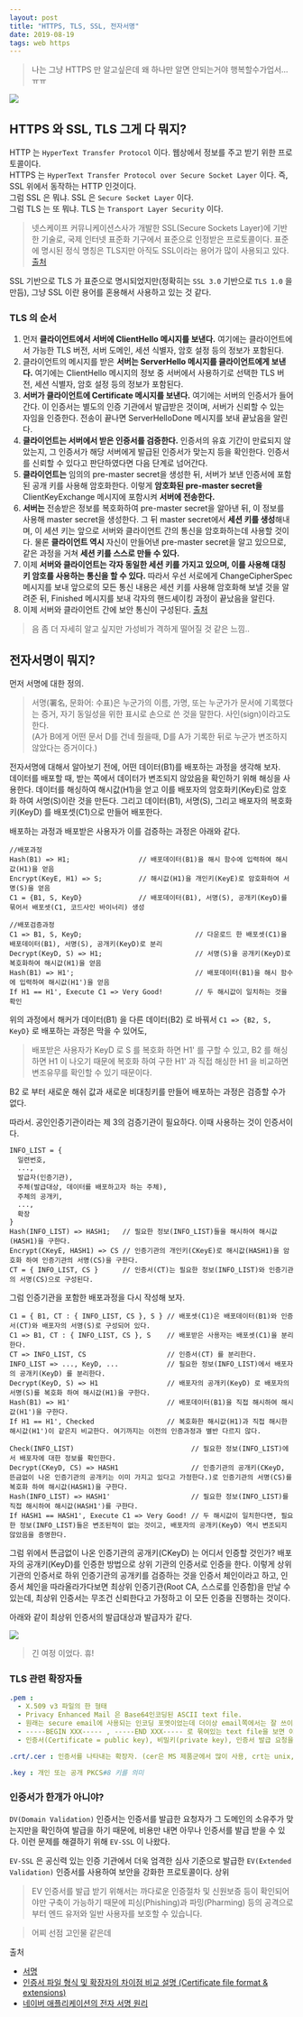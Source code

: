 ```yaml
---
layout: post
title: "HTTPS, TLS, SSL, 전자서명"
date: 2019-08-19
tags: web https
---
```


> 나는 그냥 HTTPS 만 알고싶은데 왜 하나만 알면 안되는거야 행복할수가업서...ㅠㅠ

<img src="#" post-src="2019-08-19-https-ssl-tls.jpg" />

## HTTPS 와 SSL, TLS 그게 다 뭐지?


HTTP 는 `HyperText Transfer Protocol` 이다.  웹상에서 정보를 주고 받기 위한 프로토콜이다.  
HTTPS 는 `HyperText Transfer Protocol over Secure Socket Layer` 이다. 즉, SSL 위에서 동작하는 HTTP 인것이다.  
그럼 SSL 은 뭐냐. SSL 은 `Secure Socket Layer` 이다.  
그럼 TLS 는 또 뭐냐. TLS 는 `Transport Layer Security` 이다.

> 넷스케이프 커뮤니케이션스사가 개발한 SSL(Secure Sockets Layer)에 기반한 기술로, 국제 인터넷 표준화 기구에서 표준으로 인정받은 프로토콜이다. 표준에 명시된 정식 명칭은 TLS지만 아직도 SSL이라는 용어가 많이 사용되고 있다. [출처](https://namu.wiki/w/TLS)

SSL 기반으로 TLS 가 표준으로 명시되었지만(정확히는 `SSL 3.0` 기반으로 `TLS 1.0` 을 만듬), 그냥 SSL 이란 용어를 혼용해서 사용하고 있는 것 같다.

### TLS 의 순서
1. 먼저 **클라이언트에서 서버에 ClientHello 메시지를 보낸다.** 여기에는 클라이언트에서 가능한 TLS 버전, 서버 도메인, 세션 식별자, 암호 설정 등의 정보가 포함된다.
2. 클라이언트의 메시지를 받은 **서버는 ServerHello 메시지를 클라이언트에게 보낸다.** 여기에는 ClientHello 메시지의 정보 중 서버에서 사용하기로 선택한 TLS 버전, 세션 식별자, 암호 설정 등의 정보가 포함된다.
3. **서버가 클라이언트에 Certificate 메시지를 보낸다.** 여기에는 서버의 인증서가 들어간다. 이 인증서는 별도의 인증 기관에서 발급받은 것이며, 서버가 신뢰할 수 있는 자임을 인증한다. 전송이 끝나면 ServerHelloDone 메시지를 보내 끝났음을 알린다.
4. **클라이언트는 서버에서 받은 인증서를 검증한다.** 인증서의 유효 기간이 만료되지 않았는지, 그 인증서가 해당 서버에게 발급된 인증서가 맞는지 등을 확인한다. 인증서를 신뢰할 수 있다고 판단하였다면 다음 단계로 넘어간다.
5. **클라이언트는** 임의의 pre-master secret을 생성한 뒤, 서버가 보낸 인증서에 포함된 공개 키를 사용해 암호화한다. 이렇게 **암호화된 pre-master secret을** ClientKeyExchange 메시지에 포함시켜 **서버에 전송한다.**
6. **서버는** 전송받은 정보를 복호화하여 pre-master secret을 알아낸 뒤, 이 정보를 사용해 master secret을 생성한다. 그 뒤 master secret에서 **세션 키를 생성**해내며, 이 세션 키는 앞으로 서버와 클라이언트 간의 통신을 암호화하는데 사용할 것이다. 물론 **클라이언트 역시** 자신이 만들어낸 pre-master secret을 알고 있으므로, 같은 과정을 거쳐 **세션 키를 스스로 만들 수 있다.**
7. 이제 **서버와 클라이언트는 각자 동일한 세션 키를 가지고 있으며, 이를 사용해 대칭 키 암호를 사용하는 통신을 할 수 있다.** 따라서 우선 서로에게 ChangeCipherSpec 메시지를 보내 앞으로의 모든 통신 내용은 세션 키를 사용해 암호화해 보낼 것을 알려준 뒤, Finished 메시지를 보내 각자의 핸드셰이킹 과정이 끝났음을 알린다.
8. 이제 서버와 클라이언트 간에 보안 통신이 구성된다. [출처](https://namu.wiki/w/TLS)

> 음 좀 더 자세히 알고 싶지만 가성비가 격하게 떨어질 것 같은 느낌..

## 전자서명이 뭐지?

먼저 서명에 대한 정의.
> 서명(署名, 문화어: 수표)은 누군가의 이름, 가명, 또는 누군가가 문서에 기록했다는 증거, 자기 동일성을 위한 표시로 손으로 쓴 것을 말한다. 사인(sign)이라고도 한다.  
(A가 B에게 어떤 문서 D를 건네 줬을때, D를 A가 기록한 뒤로 누군가 변조하지 않았다는 증거이다.)

전자서명에 대해서 알아보기 전에, 어떤 데이터(B1)를 배포하는 과정을 생각해 보자.  
데이터를 배포할 때, 받는 쪽에서 데이터가 변조되지 않았음을 확인하기 위해 해싱을 사용한다.
데이터를 해싱하여 해시값(H1)을 얻고 이를 배포자의 암호화키(KeyE)로 암호화 하여 서명(S)이란 것을 만든다.
그리고 데이터(B1), 서명(S), 그리고 배포자의 복호화키(KeyD) 를 배포셋(C1)으로 만들어 배포한다.

배포하는 과정과 배포받은 사용자가 이를 검증하는 과정은 아래와 같다.

```
//배포과정
Hash(B1) => H1;                 // 배포데이터(B1)을 해시 함수에 입력하여 해시값(H1)을 얻음  
Encrypt(KeyE, H1) => S;         // 해시값(H1)을 개인키(KeyE)로 암호화하여 서명(S)을 얻음  
C1 = {B1, S, KeyD}              // 배포데이터(B1), 서명(S), 공개키(KeyD)를 묶어서 배포셋(C1, 코드사인 바이너리) 생성

//배포검증과정
C1 => B1, S, KeyD;                            // 다운로드 한 배포셋(C1)을 배포데이터(B1), 서명(S), 공개키(KeyD)로 분리  
Decrypt(KeyD, S) => H1;                       // 서명(S)을 공개키(KeyD)로 복호화하여 해시값(H1)을 얻음  
Hash(B1) => H1';                              // 배포데이터(B1)을 해시 함수에 입력하여 해시값(H1')을 얻음  
If H1 == H1', Execute C1 => Very Good!        // 두 해시값이 일치하는 것을 확인
```

위의 과정에서 해커가 데이터(B1) 을 다른 데이터(B2) 로 바꿔서 `C1 => {B2, S, KeyD}` 로 배포하는 과정은 막을 수 있어도,
> 배포받은 사용자가 KeyD 로 S 를 복호화 하면 H1' 를 구할 수 있고, B2 를 해싱하면 H1 이 나오기 때문에 복호화 하여 구한 H1' 과 직접 해싱한 H1 을 비교하면 변조유무를 확인할 수 있기 때문이다.

B2 로 부터 새로운 해쉬 값과 새로운 비대칭키를 만들어 배포하는 과정은 검증할 수가 없다.

따라서. 공인인증기관이라는 제 3의 검증기관이 필요하다. 이때 사용하는 것이 인증서이다.

```
INFO_LIST = {
  일련번호,
  ...,
  발급자(인증기관),
  주체(발급대상, 데이터를 배포하고자 하는 주체),
  주체의 공개키,
  ...,
  확장
}
Hash(INFO_LIST) => HASH1;   // 필요한 정보(INFO_LIST)들을 해시하여 해시값(HASH1)을 구한다.
Encrypt(CKeyE, HASH1) => CS // 인증기관의 개인키(CKeyE)로 해시값(HASH1)을 암호화 하여 인증기관의 서명(CS)을 구한다.
CT = { INFO_LIST, CS }      // 인증서(CT)는 필요한 정보(INFO_LIST)와 인증기관의 서명(CS)으로 구성된다.
```

그럼 인증기관을 포함한 배포과정을 다시 작성해 보자.

```
C1 = { B1, CT : { INFO_LIST, CS }, S } // 배포셋(C1)은 배포데이터(B1)와 인증서(CT)와 배포자의 서명(S)로 구성되어 있다.
C1 => B1, CT : { INFO_LIST, CS }, S    // 배포받은 사용자는 배포셋(C1)을 분리한다.
CT => INFO_LIST, CS                    // 인증서(CT) 를 분리한다.
INFO_LIST => ..., KeyD, ...            // 필요한 정보(INFO_LIST)에서 배포자의 공개키(KeyD) 를 분리한다.
Decrypt(KeyD, S) => H1                 // 배포자의 공개키(KeyD) 로 배포자의 서명(S)를 복호화 하여 해시값(H1)을 구한다.
Hash(B1) => H1'                        // 배포데이터(B1)을 직접 해시하여 해시값(H1')을 구한다.
If H1 == H1', Checked                  // 복호화한 해시값(H1)과 직접 해시한 해시값(H1')이 같은지 비교한다. 여기까지는 이전의 인증과정과 별반 다르지 않다.

Check(INFO_LIST)                             // 필요한 정보(INFO_LIST)에서 배포자에 대한 정보를 확인한다.
Decrypt(CKeyD, CS) => HASH1                  // 인증기관의 공개키(CKeyD, 뜬금없이 나온 인증기관의 공개키는 이미 가지고 있다고 가정한다.)로 인증기관의 서명(CS)를 복호화 하여 해시값(HASH1)을 구한다.
Hash(INFO_LIST) => HASH1'                    // 필요한 정보(INFO_LIST)를 직접 해시하여 해시값(HASH1')를 구한다.
If HASH1 == HASH1', Execute C1 => Very Good! // 두 해시값이 일치한다면, 필요한 정보(INFO_LIST)들은 변조된적이 없는 것이고, 배포자의 공개키(KeyD) 역시 변조되지 않았음을 증명한다.
```

그럼 위에서 뜬금없이 나온 인증기관의 공개키(CKeyD) 는 어디서 인증할 것인가? 배포자의 공개키(KeyD)를 인증한 방법으로 상위 기관의 인증서로 인증을 한다. 이렇게 상위 기관의 인증서로 하위 인증기관의 공개키를 검증하는 것을 인증서 체인이라고 하고, 인증서 체인을 따라올라가다보면 최상위 인증기관(Root CA, 스스로를 인증함)을 만날 수 있는데, 최상위 인증서는 무조건 신뢰한다고 가정하고 이 모든 인증을 진행하는 것이다.

아래와 같이 최상위 인증서의 발급대상과 발급자가 같다.

<img src="#" post-src="2019-08-19-https-ssl-tls-01.PNG" />

> 긴 여정 이었다. 휴!

### TLS 관련 확장자들
``` yaml
.pem :
  - X.509 v3 파일의 한 형태
  - Privacy Enhanced Mail 은 Base64인코딩된 ASCII text file.
  - 원래는 secure email에 사용되는 인코딩 포멧이었는데 더이상 email쪽에서는 잘 쓰이지 않고 인증서 또는 키값을 저장하는데 많이 사용.
  - -----BEGIN XXX----- , -----END XXX----- 로 묶여있는 text file을 보면 이 형식으로 인코딩. (담고있는 내용에 따라 XXX 위치에 CERTIFICATE, RSA PRIVATE KEY 등을 사용)
  - 인증서(Certificate = public key), 비밀키(private key), 인증서 발급 요청을 위해 생성하는 CSR (certificate signing request) 등을 저장하는데 사용.

.crt/.cer : 인증서를 나타내는 확장자. (cer은 MS 제품군에서 많이 사용, crt는 unix, linux 계열에서 많이 사용.)

.key : 개인 또는 공개 PKCS#8 키를 의미
```

### 인증서가 한개가 아니야?

`DV(Domain Validation)` 인증서는 인증서를 발급한 요청자가 그 도메인의 소유주가 맞는지만을 확인하여 발급을 하기 때문에, 비용만 내면 아무나 인증서를 발급 받을 수 있다. 이런 문제를 해결하기 위해 `EV-SSL` 이 나왔다.

`EV-SSL` 은 공신력 있는 인증 기관에서 더욱 엄격한 심사 기준으로 발급한 `EV(Extended Validation)` 인증서를 사용하여 보안을 강화한 프로토콜이다. 상위
> EV 인증서를 발급 받기 위해서는 까다로운 인증절차 및 신원보증 등이 확인되어야만 구축이 가능하기 때문에 피싱(Phishing)과 파밍(Pharming) 등의 공격으로부터 엔드 유저와 일반 사용자를 보호할 수 있습니다.

> 어찌 선점 고인물 같은데

출처
- [서명](https://ko.wikipedia.org/wiki/%EC%84%9C%EB%AA%85)
- [인증서 파일 형식 및 확장자의 차이점 비교 설명 (Certificate file format & extensions)](https://www.letmecompile.com/certificate-file-format-extensions-comparison/)
- [네이버 애플리케이션의 전자 서명 원리](https://d2.naver.com/helloworld/744920)
